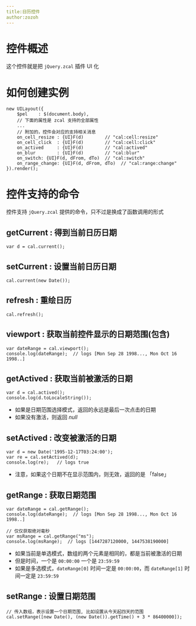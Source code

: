 ```yaml
---
title:日历控件
author:zozoh
---
```


# 控件概述

这个控件就是把 `jQuery.zcal` 插件 UI 化

# 如何创建实例

```
new UILayout({
    $pel    : $(document.body),
    // 下面的属性是 zcal 支持的全部属性
    ...
    // 附加的，控件会对应的支持相关消息
    on_cell_resize : {UI}F(d)        // "cal:cell:resize"
    on_cell_click  : {UI}F(d)        // "cal:cell:click"
    on_actived     : {UI}F(d)        // "cal:actived"
    on_blur        : {UI}F(d)        // "cal:blur"
    on_switch: {UI}F(d, dFrom, dTo)  // "cal:switch"
    on_range_change: {UI}F(d, dFrom, dTo)  // "cal:range:change"
}).render();
```

# 控件支持的命令

控件支持 `jQuery.zcal` 提供的命令，只不过是换成了函数调用的形式

## getCurrent : 得到当前日历日期 

```
var d = cal.current();
```

## setCurrent : 设置当前日历日期

```
cal.current(new Date());
```

## refresh : 重绘日历

```
cal.refresh();
```

## viewport : 获取当前控件显示的日期范围(包含)

```
var dateRange = cal.viewport();
console.log(dateRange);  // logs [Mon Sep 28 1998..., Mon Oct 16 1998..] 
```

## getActived : 获取当前被激活的日期

```
var d = cal.actived();
console.log(d.toLocaleString());
```

* 如果是日期范围选择模式，返回的永远是最后一次点击的日期
* 如果没有激活，则返回 *null*

## setActived : 改变被激活的日期

```
var d = new Date('1995-12-17T03:24:00');
var re = cal.setActived(d);
console.log(re);   // logs true
```

* 注意，如果这个日期不在显示范围内，则无效，返回的是 「false」

## getRange : 获取日期范围

```
var dateRange = cal.getRange();
console.log(dateRange);  // logs [Mon Sep 28 1998..., Mon Oct 16 1998..] 

// 仅仅获取绝对毫秒
var msRange = cal.getRange("ms");
console.log(msRange);  // logs [1447287120000, 1447538190000] 
```

* 如果当前是单选模式，数组的两个元素是相同的，都是当前被激活的日期
* 但是时间，一个是 `00:00:00` 一个是 `23:59:59`
* 如果是多选模式，`dateRange[0]` 时间一定是 `00:00:00`，而 `dateRange[1]` 时间一定是 `23:59:59`

## setRange : 设置日期范围

```
// 传入数组，表示设置一个日期范围, 比如设置从今天起四天的范围
cal.setRange([new Date(), (new Date()).getTime() + 3 * 86400000]);
```





